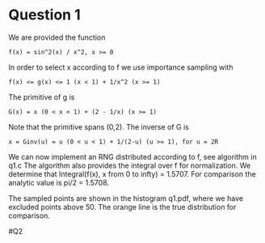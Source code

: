 # Question 1
We are provided the function
```
f(x) = sin^2(x) / x^2, x >= 0
```
In order to select x according to f we use importance sampling with
```
f(x) <= g(x) <= 1 (x < 1) + 1/x^2 (x >= 1)
```
The primitive of g is
```
G(x) = x (0 < x < 1) + (2 - 1/x) (x >= 1)
```
Note that the primitive spans (0,2). The inverse of G is
```
x = Ginv(u) = u (0 < u < 1) + 1/(2-u) (u >= 1), for u = 2R
```
We can now implement an RNG distributed according to f, see algorithm in q1.c
The algorithm also provides the integral over f for normalization.
We determine that Integral(f(x), x from 0 to infty) = 1.5707.
For comparison the analytic value is pi/2 = 1.5708.

The sampled points are shown in the histogram q1.pdf, where we have excluded points above 50.
The orange line is the true distribution for comparison.

#Q2
